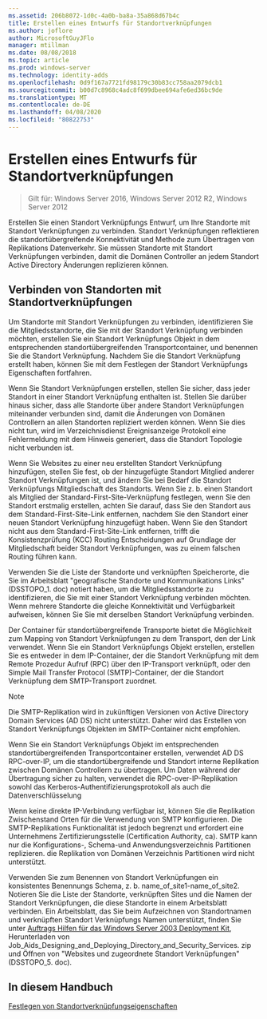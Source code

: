 ```yaml
---
ms.assetid: 206b8072-1d0c-4a0b-ba8a-35a868d67b4c
title: Erstellen eines Entwurfs für Standortverknüpfungen
ms.author: joflore
author: MicrosoftGuyJFlo
manager: mtillman
ms.date: 08/08/2018
ms.topic: article
ms.prod: windows-server
ms.technology: identity-adds
ms.openlocfilehash: 0d9f167a7721fd98179c30b83cc758aa2079dcb1
ms.sourcegitcommit: b00d7c8968c4adc8f699dbee694afe6ed36bc9de
ms.translationtype: MT
ms.contentlocale: de-DE
ms.lasthandoff: 04/08/2020
ms.locfileid: "80822753"
---
```

# <a name="creating-a-site-link-design"></a>Erstellen eines Entwurfs für Standortverknüpfungen

>Gilt für: Windows Server 2016, Windows Server 2012 R2, Windows Server 2012

Erstellen Sie einen Standort Verknüpfungs Entwurf, um Ihre Standorte mit Standort Verknüpfungen zu verbinden. Standort Verknüpfungen reflektieren die standortübergreifende Konnektivität und Methode zum Übertragen von Replikations Datenverkehr. Sie müssen Standorte mit Standort Verknüpfungen verbinden, damit die Domänen Controller an jedem Standort Active Directory Änderungen replizieren können.  
  
## <a name="connecting-sites-with-site-links"></a>Verbinden von Standorten mit Standortverknüpfungen

Um Standorte mit Standort Verknüpfungen zu verbinden, identifizieren Sie die Mitgliedsstandorte, die Sie mit der Standort Verknüpfung verbinden möchten, erstellen Sie ein Standort Verknüpfungs Objekt in dem entsprechenden standortübergreifenden Transportcontainer, und benennen Sie die Standort Verknüpfung. Nachdem Sie die Standort Verknüpfung erstellt haben, können Sie mit dem Festlegen der Standort Verknüpfungs Eigenschaften fortfahren.  
  
Wenn Sie Standort Verknüpfungen erstellen, stellen Sie sicher, dass jeder Standort in einer Standort Verknüpfung enthalten ist. Stellen Sie darüber hinaus sicher, dass alle Standorte über andere Standort Verknüpfungen miteinander verbunden sind, damit die Änderungen von Domänen Controllern an allen Standorten repliziert werden können. Wenn Sie dies nicht tun, wird im Verzeichnisdienst Ereignisanzeige Protokoll eine Fehlermeldung mit dem Hinweis generiert, dass die Standort Topologie nicht verbunden ist.  
  
Wenn Sie Websites zu einer neu erstellten Standort Verknüpfung hinzufügen, stellen Sie fest, ob der hinzugefügte Standort Mitglied anderer Standort Verknüpfungen ist, und ändern Sie bei Bedarf die Standort Verknüpfungs Mitgliedschaft des Standorts. Wenn Sie z. b. einen Standort als Mitglied der Standard-First-Site-Verknüpfung festlegen, wenn Sie den Standort erstmalig erstellen, achten Sie darauf, dass Sie den Standort aus dem Standard-First-Site-Link entfernen, nachdem Sie den Standort einer neuen Standort Verknüpfung hinzugefügt haben. Wenn Sie den Standort nicht aus dem Standard-First-Site-Link entfernen, trifft die Konsistenzprüfung (KCC) Routing Entscheidungen auf Grundlage der Mitgliedschaft beider Standort Verknüpfungen, was zu einem falschen Routing führen kann.  
  
Verwenden Sie die Liste der Standorte und verknüpften Speicherorte, die Sie im Arbeitsblatt "geografische Standorte und Kommunikations Links" (DSSTOPO_1. doc) notiert haben, um die Mitgliedsstandorte zu identifizieren, die Sie mit einer Standort Verknüpfung verbinden möchten. Wenn mehrere Standorte die gleiche Konnektivität und Verfügbarkeit aufweisen, können Sie Sie mit derselben Standort Verknüpfung verbinden.  
  
Der Container für standortübergreifende Transporte bietet die Möglichkeit zum Mapping von Standort Verknüpfungen zu dem Transport, den der Link verwendet. Wenn Sie ein Standort Verknüpfungs Objekt erstellen, erstellen Sie es entweder in dem IP-Container, der die Standort Verknüpfung mit dem Remote Prozedur Aufruf (RPC) über den IP-Transport verknüpft, oder den Simple Mail Transfer Protocol (SMTP)-Container, der die Standort Verknüpfung dem SMTP-Transport zuordnet.  
  
> [!NOTE]  
> Die SMTP-Replikation wird in zukünftigen Versionen von Active Directory Domain Services (AD DS) nicht unterstützt. Daher wird das Erstellen von Standort Verknüpfungs Objekten im SMTP-Container nicht empfohlen.  
  
Wenn Sie ein Standort Verknüpfungs Objekt im entsprechenden standortübergreifenden Transportcontainer erstellen, verwendet AD DS RPC-over-IP, um die standortübergreifende und Standort interne Replikation zwischen Domänen Controllern zu übertragen. Um Daten während der Übertragung sicher zu halten, verwendet die RPC-over-IP-Replikation sowohl das Kerberos-Authentifizierungsprotokoll als auch die Datenverschlüsselung  
  
Wenn keine direkte IP-Verbindung verfügbar ist, können Sie die Replikation Zwischenstand Orten für die Verwendung von SMTP konfigurieren. Die SMTP-Replikations Funktionalität ist jedoch begrenzt und erfordert eine Unternehmens Zertifizierungsstelle (Certification Authority, ca). SMTP kann nur die Konfigurations-, Schema-und Anwendungsverzeichnis Partitionen replizieren. die Replikation von Domänen Verzeichnis Partitionen wird nicht unterstützt.  
  
Verwenden Sie zum Benennen von Standort Verknüpfungen ein konsistentes Benennungs Schema, z. b. name_of_site1-name_of_site2. Notieren Sie die Liste der Standorte, verknüpften Sites und die Namen der Standort Verknüpfungen, die diese Standorte in einem Arbeitsblatt verbinden. Ein Arbeitsblatt, das Sie beim Aufzeichnen von Standortnamen und verknüpften Standort Verknüpfungs Namen unterstützt, finden Sie unter [Auftrags Hilfen für das Windows Server 2003 Deployment Kit](https://go.microsoft.com/fwlink/?LinkID=102558), Herunterladen von Job_Aids_Designing_and_Deploying_Directory_and_Security_Services. zip und Öffnen von "Websites und zugeordnete Standort Verknüpfungen" (DSSTOPO_5. doc).  
  
## <a name="in-this-guide"></a>In diesem Handbuch

[Festlegen von Standortverknüpfungseigenschaften](Setting-Site-Link-Properties.md)  
